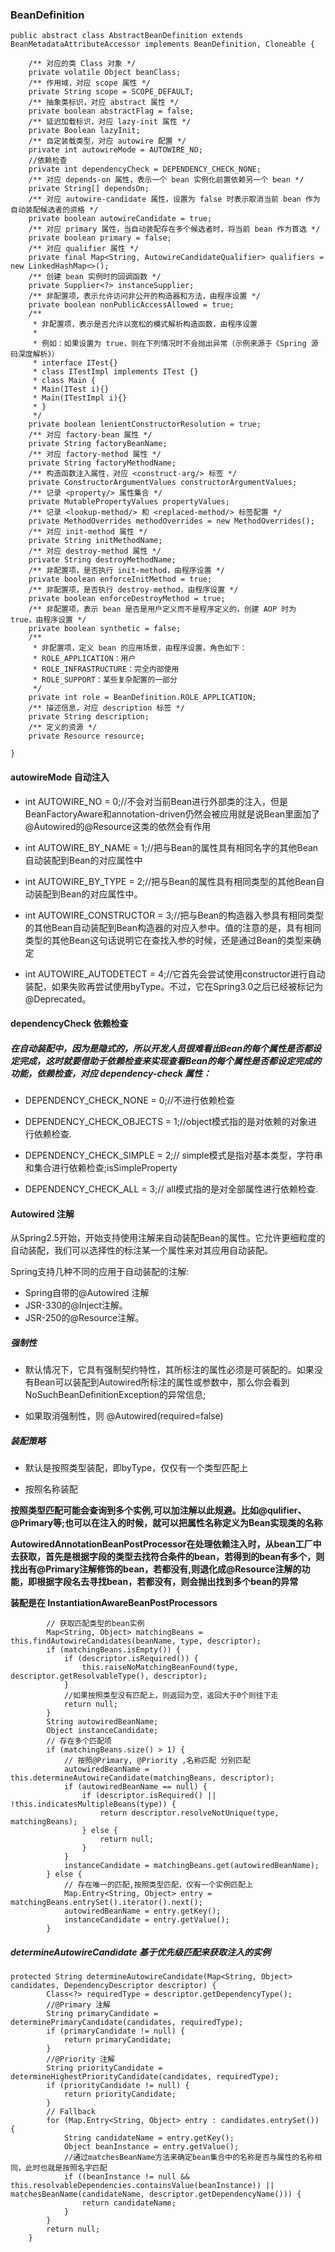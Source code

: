 ### BeanDefinition

````
public abstract class AbstractBeanDefinition extends BeanMetadataAttributeAccessor implements BeanDefinition, Cloneable {

    /** 对应的类 Class 对象 */
    private volatile Object beanClass;
    /** 作用域，对应 scope 属性 */
    private String scope = SCOPE_DEFAULT;
    /** 抽象类标识，对应 abstract 属性 */
    private boolean abstractFlag = false;
    /** 延迟加载标识，对应 lazy-init 属性 */
    private Boolean lazyInit;
    /** 自定装载类型，对应 autowire 配置 */
    private int autowireMode = AUTOWIRE_NO;
    //依赖检查
    private int dependencyCheck = DEPENDENCY_CHECK_NONE;
    /** 对应 depends-on 属性，表示一个 bean 实例化前置依赖另一个 bean */
    private String[] dependsOn;
    /** 对应 autowire-candidate 属性，设置为 false 时表示取消当前 bean 作为自动装配候选者的资格 */
    private boolean autowireCandidate = true;
    /** 对应 primary 属性，当自动装配存在多个候选者时，将当前 bean 作为首选 */
    private boolean primary = false;
    /** 对应 qualifier 属性 */
    private final Map<String, AutowireCandidateQualifier> qualifiers = new LinkedHashMap<>();
    /** 创建 bean 实例时的回调函数 */
    private Supplier<?> instanceSupplier;
    /** 非配置项，表示允许访问非公开的构造器和方法，由程序设置 */
    private boolean nonPublicAccessAllowed = true;
    /**
     * 非配置项，表示是否允许以宽松的模式解析构造函数，由程序设置
     *
     * 例如：如果设置为 true，则在下列情况时不会抛出异常（示例来源于《Spring 源码深度解析》）
     * interface ITest{}
     * class ITestImpl implements ITest {}
     * class Main {
     * Main(ITest i){}
     * Main(ITestImpl i){}
     * }
     */
    private boolean lenientConstructorResolution = true;
    /** 对应 factory-bean 属性 */
    private String factoryBeanName;
    /** 对应 factory-method 属性 */
    private String factoryMethodName;
    /** 构造函数注入属性，对应 <construct-arg/> 标签 */
    private ConstructorArgumentValues constructorArgumentValues;
    /** 记录 <property/> 属性集合 */
    private MutablePropertyValues propertyValues;
    /** 记录 <lookup-method/> 和 <replaced-method/> 标签配置 */
    private MethodOverrides methodOverrides = new MethodOverrides();
    /** 对应 init-method 属性 */
    private String initMethodName;
    /** 对应 destroy-method 属性 */
    private String destroyMethodName;
    /** 非配置项，是否执行 init-method，由程序设置 */
    private boolean enforceInitMethod = true;
    /** 非配置项，是否执行 destroy-method，由程序设置 */
    private boolean enforceDestroyMethod = true;
    /** 非配置项，表示 bean 是否是用户定义而不是程序定义的，创建 AOP 时为 true，由程序设置 */
    private boolean synthetic = false;
    /**
     * 非配置项，定义 bean 的应用场景，由程序设置，角色如下：
     * ROLE_APPLICATION：用户
     * ROLE_INFRASTRUCTURE：完全内部使用
     * ROLE_SUPPORT：某些复杂配置的一部分
     */
    private int role = BeanDefinition.ROLE_APPLICATION;
    /** 描述信息，对应 description 标签 */
    private String description;
    /** 定义的资源 */
    private Resource resource;

}

````
#### autowireMode 自动注入

- int AUTOWIRE_NO = 0;//不会对当前Bean进行外部类的注入，但是BeanFactoryAware和annotation-driven仍然会被应用就是说Bean里面加了@Autowired的@Resource这类的依然会有作用

- int AUTOWIRE_BY_NAME = 1;//把与Bean的属性具有相同名字的其他Bean自动装配到Bean的对应属性中

- int AUTOWIRE_BY_TYPE = 2;//把与Bean的属性具有相同类型的其他Bean自动装配到Bean的对应属性中。

- int AUTOWIRE_CONSTRUCTOR = 3;//把与Bean的构造器入参具有相同类型的其他Bean自动装配到Bean构造器的对应入参中。值的注意的是，具有相同类型的其他Bean这句话说明它在查找入参的时候，还是通过Bean的类型来确定

- int AUTOWIRE_AUTODETECT = 4;//它首先会尝试使用constructor进行自动装配，如果失败再尝试使用byType。不过，它在Spring3.0之后已经被标记为@Deprecated。

#### dependencyCheck 依赖检查

##### 在自动装配中，因为是隐式的，所以开发人员很难看出Bean的每个属性是否都设定完成，这时就要借助于依赖检查来实现查看Bean的每个属性是否都设定完成的功能，依赖检查，对应 dependency-check 属性：

- DEPENDENCY_CHECK_NONE = 0;//不进行依赖检查

- DEPENDENCY_CHECK_OBJECTS = 1;//object模式指的是对依赖的对象进行依赖检查.

- DEPENDENCY_CHECK_SIMPLE = 2;// simple模式是指对基本类型，字符串和集合进行依赖检查;isSimpleProperty

- DEPENDENCY_CHECK_ALL = 3;// all模式指的是对全部属性进行依赖检查.
  
#### Autowired 注解

从Spring2.5开始，开始支持使用注解来自动装配Bean的属性。它允许更细粒度的自动装配，我们可以选择性的标注某一个属性来对其应用自动装配。

Spring支持几种不同的应用于自动装配的注解:

- Spring自带的@Autowired 注解
- JSR-330的@Inject注解。
- JSR-250的@Resource注解。

##### 强制性

- 默认情况下，它具有强制契约特性，其所标注的属性必须是可装配的。如果没有Bean可以装配到Autowired所标注的属性或参数中，那么你会看到NoSuchBeanDefinitionException的异常信息;

- 如果取消强制性，则 @Autowired(required=false)

##### 装配策略

- 默认是按照类型装配，即byType，仅仅有一个类型匹配上

- 按照名称装配
  
**按照类型匹配可能会查询到多个实例,可以加注解以此规避。比如@qulifier、@Primary等;也可以在注入的时候，就可以把属性名称定义为Bean实现类的名称**

**AutowiredAnnotationBeanPostProcessor在处理依赖注入时，从bean工厂中去获取，首先是根据字段的类型去找符合条件的bean，若得到的bean有多个，则找出有@Primary注解修饰的bean，若都没有,则退化成@Resource注解的功能，即根据字段名去寻找bean，若都没有，则会抛出找到多个bean的异常**

**装配是在   InstantiationAwareBeanPostProcessors**


````
        // 获取匹配类型的bean实例
        Map<String, Object> matchingBeans = this.findAutowireCandidates(beanName, type, descriptor);
        if (matchingBeans.isEmpty()) {
            if (descriptor.isRequired()) {
                this.raiseNoMatchingBeanFound(type, descriptor.getResolvableType(), descriptor);
            }
            //如果按照类型没有匹配上，则返回为空，返回大于0个则往下走
            return null;
        }
        String autowiredBeanName;
        Object instanceCandidate;
        // 存在多个匹配项
        if (matchingBeans.size() > 1) {
            // 按照@Primary, @Priority ,名称匹配 分别匹配
            autowiredBeanName = this.determineAutowireCandidate(matchingBeans, descriptor);
            if (autowiredBeanName == null) {
                if (descriptor.isRequired() || !this.indicatesMultipleBeans(type)) {
                    return descriptor.resolveNotUnique(type, matchingBeans);
                } else {
                    return null;
                }
            }
            instanceCandidate = matchingBeans.get(autowiredBeanName);
        } else {
            // 存在唯一的匹配,按照类型匹配，仅有一个实例匹配上
            Map.Entry<String, Object> entry = matchingBeans.entrySet().iterator().next();
            autowiredBeanName = entry.getKey();
            instanceCandidate = entry.getValue();
        }

````
##### determineAutowireCandidate 基于优先级匹配来获取注入的实例
````
protected String determineAutowireCandidate(Map<String, Object> candidates, DependencyDescriptor descriptor) {
		Class<?> requiredType = descriptor.getDependencyType();
        //@Primary 注解
		String primaryCandidate = determinePrimaryCandidate(candidates, requiredType);
		if (primaryCandidate != null) {
			return primaryCandidate;
		}
        //@Priority 注解
		String priorityCandidate = determineHighestPriorityCandidate(candidates, requiredType);
		if (priorityCandidate != null) {
			return priorityCandidate;
		}
		// Fallback
		for (Map.Entry<String, Object> entry : candidates.entrySet()) {
			String candidateName = entry.getKey();
			Object beanInstance = entry.getValue();
            //通过matchesBeanName方法来确定bean集合中的名称是否与属性的名称相同，此时也就是按照名字匹配
			if ((beanInstance != null && this.resolvableDependencies.containsValue(beanInstance)) || matchesBeanName(candidateName, descriptor.getDependencyName())) {
				return candidateName;
			}
		}
		return null;
	}
````
